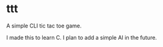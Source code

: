 # ttt
A simple CLI tic tac toe game.

I made this to learn C. I plan to add a simple AI in the future.
